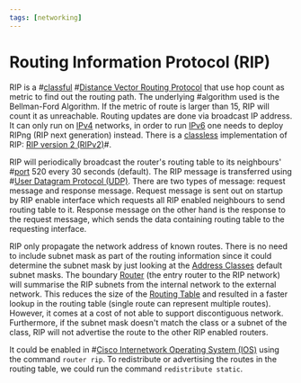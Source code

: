 ```yaml
---
tags: [networking]
---
```


# Routing Information Protocol (RIP)

RIP is a #[classful](202210152242.md) #[Distance Vector Routing Protocol](202207071001.md)
that use hop count as metric to find out the routing path. The underlying
#algorithm used is the Bellman-Ford Algorithm. If the metric of route is larger
than 15, RIP will count it as unreachable. Routing updates are done via
broadcast IP address. It can only run on [IPv4](202206151453.md) networks, in
order to run [IPv6](202206281129.md) one needs to deploy RIPng (RIP next
generation) instead. There is a [classless](202210152246.md) implementation of
RIP: [RIP version 2 (RIPv2)](202211060854.md)#.

RIP will periodically broadcast the router's routing table to its neighbours'
#[port](202206151841.md) 520 every 30 seconds (default). The RIP message is
transferred using #[User Datagram Protocol (UDP)](202206151759.md). There are
two types of message: request message and response message. Request message is
sent out on startup by RIP enable interface which requests all RIP enabled
neighbours to send routing table to it. Response message on the other hand is
the response to the request message, which sends the data containing routing
table to the requesting interface.

RIP only propagate the network address of known routes. There is no need to
include subnet mask as part of the routing information since it could determine
the subnet mask by just looking at the [Address Classes](202206280922.md)
default subnet masks. The boundary [Router](202207061800.md) (the entry router
to the RIP network) will summarise the RIP subnets from the internal network to
the external network. This reduces the size of the [Routing Table](202210112056.md)
and resulted in a faster lookup in the routing table (single route can represent
multiple routes). However, it comes at a cost of not able to support
discontiguous network. Furthermore, if the subnet mask doesn't match the class
or a subnet of the class, RIP will not advertise the route to the other RIP
enabled routers.

It could be enabled in #[Cisco Internetwork Operating System (IOS)](202210012232.md)
using the command `router rip`. To redistribute or advertising the routes in the
routing table, we could run the command `redistribute static`.
